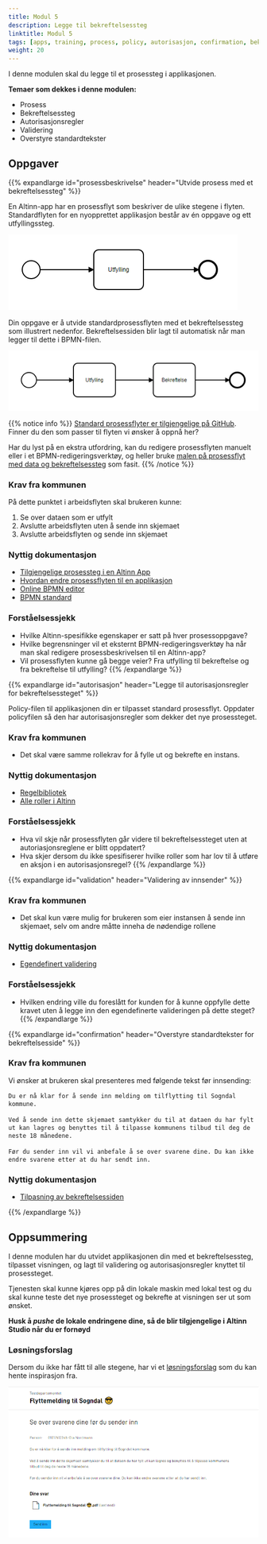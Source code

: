 ```yaml
---
title: Modul 5
description: Legge til bekreftelsessteg
linktitle: Modul 5
tags: [apps, training, process, policy, autorisasjon, confirmation, bekreftelsessteg, validering ]
weight: 20
---
```


I denne modulen skal du legge til et prosessteg i applikasjonen.

**Temaer som dekkes i denne modulen:**
- Prosess
- Bekreftelsessteg
- Autorisasjonsregler
- Validering
- Overstyre standardtekster

## Oppgaver

{{% expandlarge id="prosessbeskrivelse" header="Utvide prosess med et bekreftelsessteg" %}}

En Altinn-app har en prosessflyt som beskriver de ulike stegene i flyten.
Standardflyten for en nyopprettet applikasjon består av én oppgave og ett utfyllingssteg.

![Standard prosessflyt illustrert](/app/app-dev-course/modul5/default-process.png)

Din oppgave er å utvide standardprosessflyten med et bekreftelsessteg som illustrert nedenfor.
Bekreftelsessiden blir lagt til automatisk når man legger til dette i BPMN-filen.

![Oppdatert prosessflyt illustrert](/app/app-dev-course/modul5/updated-process.png)

{{% notice info %}}
[Standard prosessflyter er tilgjengelige på GitHub](/nb/app/development/configuration/process).
Finner du den som passer til flyten vi ønsker å oppnå her?

Har du lyst på en ekstra utfordring, kan du redigere prosessflyten manuelt eller i et BPMN-redigeringsverktøy,
og heller bruke [malen på prosessflyt med data og bekreftelsessteg](/nb/app/development/configuration/process/Data_Confirmation_Process.bpmn) som fasit.
{{% /notice %}}

### Krav fra kommunen

På dette punktet i arbeidsflyten skal brukeren kunne:
1. Se over dataen som er utfylt
2. Avslutte arbeidsflyten uten å sende inn skjemaet
3. Avslutte arbeidsflyten og sende inn skjemaet

### Nyttig dokumentasjon

- [Tilgjengelige prosessteg i en Altinn App](/nb/app/development/configuration/process/#støttede-prosess-task-typer)
- [Hvordan endre prosessflyten til en applikasjon](/nb/app/development/configuration/process/#endre-prosessen)
- [Online BPMN editor](https://demo.bpmn.io/)
- [BPMN standard](https://en.wikipedia.org/wiki/Business_Process_Model_and_Notation)

### Forståelsessjekk
- Hvilke Altinn-spesifikke egenskaper er satt på hver prosessoppgave?
- Hvilke begrensninger vil et eksternt BPMN-redigeringsverktøy ha når man skal redigere prosessbeskrivelsen til en Altinn-app?
- Vil prosessflyten kunne gå begge veier? Fra utfylling til bekreftelse og fra bekreftelse til utfylling?
{{% /expandlarge %}}


{{% expandlarge id="autorisasjon" header="Legge til autorisasjonsregler for bekreftelsessteget" %}}

Policy-filen til applikasjonen din er tilpasset standard prosessflyt.
Oppdater policyfilen så den har autorisasjonsregler som dekker det nye prosessteget.

### Krav fra kommunen
- Det skal være samme rollekrav for å fylle ut og bekrefte en instans.

### Nyttig dokumentasjon
- [Regelbibliotek](/nb/app/development/configuration/authorization/rules/)
- [Alle roller i Altinn](https://www.altinn.no/hjelp/skjema/alle-altinn-roller/)

### Forståelsessjekk
- Hva vil skje når prosessflyten går videre til bekreftelsessteget uten at autoriasjonsreglene er blitt oppdatert?
- Hva skjer dersom du ikke spesifiserer hvilke roller som har lov til å utføre en aksjon i en autorisasjonsregel?
{{% /expandlarge %}}

{{% expandlarge id="validation" header="Validering av innsender" %}}

### Krav fra kommunen
- Det skal kun være mulig for brukeren som eier instansen å sende inn skjemaet, selv om andre måtte inneha de nødendige rollene

### Nyttig dokumentasjon
- [Egendefinert validering](/nb/app/development/logic/validation/#hvordan-legge-til-egendefinert-validering)

### Forståelsessjekk
- Hvilken endring ville du foreslått for kunden for å kunne oppfylle dette kravet uten å legge inn den egendefinerte valideringen på dette steget?
{{% /expandlarge %}}


{{% expandlarge id="confirmation" header="Overstyre standardtekster for bekreftelsesside" %}}

### Krav fra kommunen

Vi ønsker at brukeren skal presenteres med følgende tekst før innsending:

```rich
Du er nå klar for å sende inn melding om tilflytting til Sogndal kommune.

Ved å sende inn dette skjemaet samtykker du til at dataen du har fylt ut kan lagres og benyttes til å tilpasse kommunens tilbud til deg de neste 18 månedene.

Før du sender inn vil vi anbefale å se over svarene dine. Du kan ikke endre svarene etter at du har sendt inn.
```

### Nyttig dokumentasjon
- [Tilpasning av bekreftelsessiden](/nb/app/development/configuration/process/customize/#bekreftelse-confirmation)

{{% /expandlarge %}}


## Oppsummering

I denne modulen har du utvidet applikasjonen din med et bekreftelsessteg, tilpasset visningen, og lagt til validering og autorisasjonsregler knyttet til prosessteget.

Tjenesten skal kunne kjøres opp på din lokale maskin med lokal test
og du skal kunne teste det nye prosessteget og bekrefte at visningen ser ut som ønsket.

**Husk å _pushe_ de lokale endringene dine, så de blir tilgjengelige i Altinn Studio når du er fornøyd**

### Løsningsforslag
Dersom du ikke har fått til alle stegene, har vi et [løsningsforslag](https://altinn.studio/repos/ttd/tilflytter-sogndal-lf/src/branch/bolk/5) som du kan hente inspirasjon fra.

![Skjermbilde av bekreftelsesside](/app/app-dev-course/modul5/bekreftelsesside-screenshot.png "Skjermbilde av bekreftelsesside")

